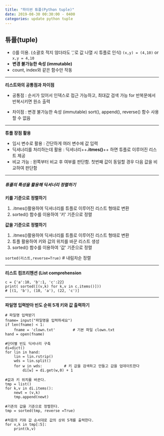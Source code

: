 ```yaml
---
title: "파이썬 튜플(Python tuple)"
date: 2019-08-30 00:30:00 - 0400
categories: update python tuple 
---
```


## 튜플(tuple)
- ()를 이용. (소괄호 적지 않더라도 ','로 값 나열 시 튜플로 인식)
 `(x,y) = (4,10)` or `x,y = 4,10`
- **변경 불가능한 속성 (immutable)**
- count, index와 같은 함수만 작동

- - -

**리스트와의 공통점과 차이점**
- 공통점 : 순서가 있어서 인덱스로 접근 가능하고, 최대값 검색 가능
for 반복문에서 반복시키면 원소 출력
        
- 차이점 : 변경 불가능한 속성 (immutable)
sort(), append(), reverse() 함수 사용할 수 없음

- - -


**튜플 장점 활용**
- 임시 변수로 활용 : 간단하게 여러 변수에 값 입력
- 딕셔너리를 처리하는데 활용 : 딕셔너리++**.itmes()**++ 하면 튜플로 이루어진 리스트 제공
- 비교 가능 : 왼쪽부터 비교 후 여부를 판단함. 첫번째 값이 동일할 경우 다음 값을 비교하여 판단함


- - -

##### 튜플의 특성을 활용해 딕셔너리 정렬하기

**키를 기준으로 정렬하기**
1. .itmes()활용하여 딕셔너리를 튜플로 이루어진 리스트 형태로 변환
2. sorted() 함수를 이용하여 '키' 기준으로 정렬

**값을 기준으로 정렬하기**
1. .itmes()활용하여 딕셔너리를 튜플로 이루어진 리스트 형태로 변환
2. 튜플 활용하여 키와 값의 위치를 바꾼 리스트 생성
3. sorted() 함수를 이용하여 '값' 기준으로 정렬

`sorted(리스트,reverse=True)` # 내림차순 정렬

- - -

**리스트 컴프리헨션 (List comprehension**

```
c = {'a':10, 'b':1, 'c':22}
print( sorted([(v,k) for k,v in c.items()]))
# [(1, 'b'), (10, 'a'), (22, 'c')]
```
- - -

**파일명 입력받아 빈도 순위 5개 키와 값 출력하기**

```
# 파일명 입력받기
fname= input("파일명을 입력하세요")
if len(fname) < 1:
    fname = 'clown.txt'		   # 기본 파일 clown.txt
hand = open(fname)

#단어별 빈도 딕셔너리 구축
di=dict()
for lin in hand:
    lin = lin.rstrip()
    wds = lin.split()
    for w in wds:		   # 키 값을 검색하고 만들고 값을 업데이트한다
        di[w] = di.get(w,0) + 1

#값과 키 위치를 바꾼다.
tmp = list()
for k,v in di.items():
    newt = (v,k)
    tmp.append(newt)

#기존의 값을 기준으로 정렬한다.
tmp = sorted(tmp, reverse =True)

#처음의 키와 값 순서대로 값의 상위 5개를 출력한다.
for v,k in tmp[:5]:
    print(k,v)
```
